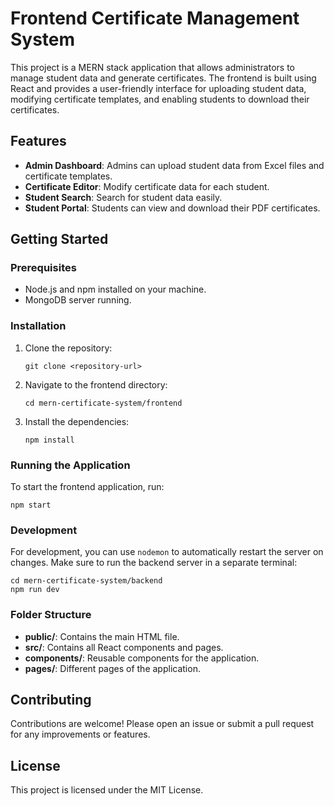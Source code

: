 # Frontend Certificate Management System

This project is a MERN stack application that allows administrators to manage student data and generate certificates. The frontend is built using React and provides a user-friendly interface for uploading student data, modifying certificate templates, and enabling students to download their certificates.

## Features

- **Admin Dashboard**: Admins can upload student data from Excel files and certificate templates.
- **Certificate Editor**: Modify certificate data for each student.
- **Student Search**: Search for student data easily.
- **Student Portal**: Students can view and download their PDF certificates.

## Getting Started

### Prerequisites

- Node.js and npm installed on your machine.
- MongoDB server running.

### Installation

1. Clone the repository:
   ```
   git clone <repository-url>
   ```

2. Navigate to the frontend directory:
   ```
   cd mern-certificate-system/frontend
   ```

3. Install the dependencies:
   ```
   npm install
   ```

### Running the Application

To start the frontend application, run:
```
npm start
```

### Development

For development, you can use `nodemon` to automatically restart the server on changes. Make sure to run the backend server in a separate terminal:
```
cd mern-certificate-system/backend
npm run dev
```

### Folder Structure

- **public/**: Contains the main HTML file.
- **src/**: Contains all React components and pages.
- **components/**: Reusable components for the application.
- **pages/**: Different pages of the application.

## Contributing

Contributions are welcome! Please open an issue or submit a pull request for any improvements or features.

## License

This project is licensed under the MIT License.